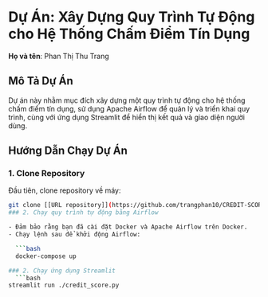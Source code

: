 # Dự Án: Xây Dựng Quy Trình Tự Động cho Hệ Thống Chấm Điểm Tín Dụng

**Họ và tên**: Phan Thị Thu Trang

## Mô Tả Dự Án

Dự án này nhằm mục đích xây dựng một quy trình tự động cho hệ thống chấm điểm tín dụng, sử dụng Apache Airflow để quản lý và triển khai quy trình, cùng với ứng dụng Streamlit để hiển thị kết quả và giao diện người dùng.

## Hướng Dẫn Chạy Dự Án

### 1. Clone Repository
Đầu tiên, clone repository về máy:
```bash
git clone [[URL repository]](https://github.com/trangphan10/CREDIT-SCORE-SYSTEM.git)
### 2. Chạy quy trình tự động bằng Airflow

- Đảm bảo rằng bạn đã cài đặt Docker và Apache Airflow trên Docker.
- Chạy lệnh sau để khởi động Airflow:

  ```bash
  docker-compose up

### 2. Chạy ứng dụng Streamlit
  ```bash
streamlit run ./credit_score.py


